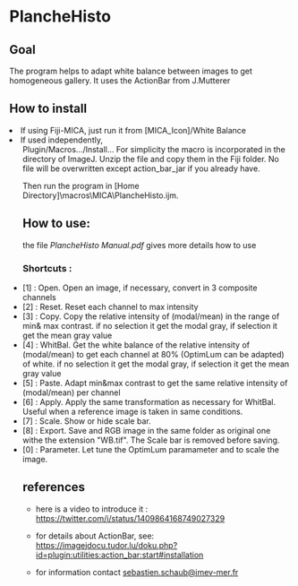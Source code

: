 # PlancheHisto

## Goal

The program helps to adapt white balance between images to get homogeneous gallery. It uses the ActionBar from J.Mutterer 

## How to install

<li>If using Fiji-MICA, just run it from [MICA_Icon]/White Balance
<li>If used independently, 
<ul>
Plugin/Macros.../Install...
For simplicity the macro is incorporated in the directory of ImageJ. Unzip the file and copy them in the Fiji folder. No file will be overwritten except action_bar_jar if you already have.

Then run the program in [Home Directory]\macros\MICA\PlancheHisto.ijm.

## How to use:
the file *PlancheHisto Manual.pdf* gives more details how to use

### Shortcuts :
<li>[1] : Open. Open an image, if necessary, convert in 3 composite channels</li>
<li>[2] : Reset. Reset each channel to max intensity</li>
<li>[3] : Copy. Copy the relative intensity of (modal/mean) in the range of min& max contrast. if no selection it get the modal gray, if selection it get the mean gray value</li>
<li>[4] : WhitBal. Get the white balance of the relative intensity of (modal/mean) to get each channel at 80% (OptimLum can be adapted) of white. if no selection it get the modal gray, if selection it get the mean gray value</li>
<li>[5] : Paste. Adapt min&max contrast to get the same relative intensity of (modal/mean) per channel</li>
<li>[6] : Apply. Apply the same transformation as necessary for WhitBal. Useful when a reference image is taken in same conditions.</li>
<li>[7] : Scale. Show or hide scale bar.</li>
<li>[8] : Export. Save and RGB image in the same folder as original one withe the extension "WB.tif". The Scale bar is removed before saving.</li>
<li>[0] : Parameter. Let tune the OptimLum paramameter and to scale the image.</li>

## references

- here is a video to introduce it : https://twitter.com/i/status/1409864168749027329

- for details about ActionBar, see:
https://imagejdocu.tudor.lu/doku.php?id=plugin:utilities:action_bar:start#installation

- for information contact sebastien.schaub@imev-mer.fr

